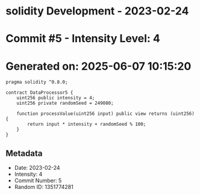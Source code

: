 ﻿# solidity Development - 2023-02-24
# Commit #5 - Intensity Level: 4
# Generated on: 2025-06-07 10:15:20
```solidity
pragma solidity ^0.8.0;

contract DataProcessor5 {
    uint256 public intensity = 4;
    uint256 private randomSeed = 249080;

    function processValue(uint256 input) public view returns (uint256) {
        return input * intensity + randomSeed % 100;
    }
}
```
## Metadata
- Date: 2023-02-24
- Intensity: 4
- Commit Number: 5
- Random ID: 1351774281

